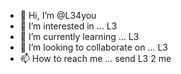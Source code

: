 - 👋 Hi, I’m @L34you
- 👀 I’m interested in ... L3
- 🌱 I’m currently learning ... L3
- 💞️ I’m looking to collaborate on ... L3
- 📫 How to reach me ... send L3 2 me

<!---
L34you/L34you is a ✨ special ✨ repository because its `README.md` (this file) appears on your GitHub profile.
You can click the Preview link to take a look at your changes.
--->
